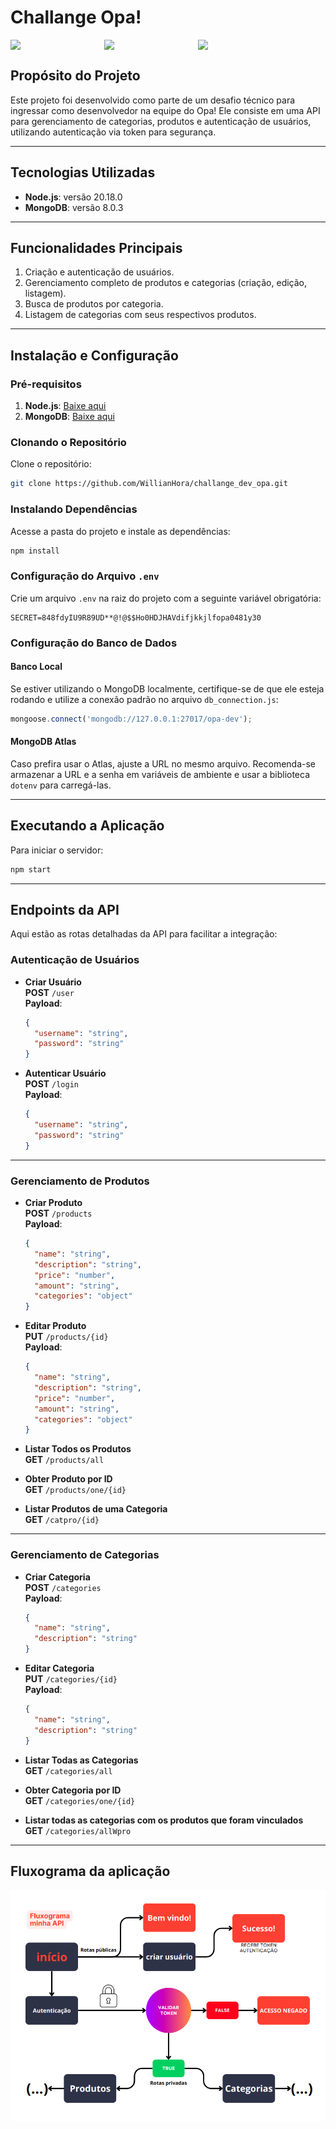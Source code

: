 
# Challange Opa!

<div style="display: flex;">
<img style='width:100px; margin-right: 50px' src='https://wiki.ixcsoft.com.br/logo/logo_ixc_opasuite_cor.png'>
<img style='width:100px; margin-right: 50px;' src='https://upload.wikimedia.org/wikipedia/commons/thumb/d/d9/Node.js_logo.svg/800px-Node.js_logo.svg.png'>
<img style='width:60px;' src='https://boaglio.com/wp-content/uploads/2015/05/mongodb.png'>
</div>

## Propósito do Projeto

Este projeto foi desenvolvido como parte de um desafio técnico para ingressar como desenvolvedor na equipe do Opa! Ele consiste em uma API para gerenciamento de categorias, produtos e autenticação de usuários, utilizando autenticação via token para segurança.

---

## Tecnologias Utilizadas

- **Node.js**: versão 20.18.0  
- **MongoDB**: versão 8.0.3  

---

## Funcionalidades Principais

1. Criação e autenticação de usuários.
2. Gerenciamento completo de produtos e categorias (criação, edição, listagem).
3. Busca de produtos por categoria.
4. Listagem de categorias com seus respectivos produtos.

---

## Instalação e Configuração

### Pré-requisitos
1. **Node.js**: [Baixe aqui](https://nodejs.org/en)
2. **MongoDB**: [Baixe aqui](https://www.mongodb.com/pt-br)

### Clonando o Repositório

Clone o repositório:

```bash
git clone https://github.com/WillianHora/challange_dev_opa.git
```

### Instalando Dependências

Acesse a pasta do projeto e instale as dependências:

```bash
npm install
```

### Configuração do Arquivo `.env`

Crie um arquivo `.env` na raiz do projeto com a seguinte variável obrigatória:

```env
SECRET=848fdyIU9R89UD**@!@$$Ho0HDJHAVdifjkkjlfopa0481y30
```

### Configuração do Banco de Dados

#### Banco Local
Se estiver utilizando o MongoDB localmente, certifique-se de que ele esteja rodando e utilize a conexão padrão no arquivo `db_connection.js`:

```javascript
mongoose.connect('mongodb://127.0.0.1:27017/opa-dev');
```

#### MongoDB Atlas
Caso prefira usar o Atlas, ajuste a URL no mesmo arquivo. Recomenda-se armazenar a URL e a senha em variáveis de ambiente e usar a biblioteca `dotenv` para carregá-las.

---

## Executando a Aplicação

Para iniciar o servidor:

```bash
npm start
```

---

## Endpoints da API

Aqui estão as rotas detalhadas da API para facilitar a integração:

### **Autenticação de Usuários**

- **Criar Usuário**  
  **POST** `/user`  
  **Payload**:  
  ```json
  {
    "username": "string",
    "password": "string"
  }
  ```

- **Autenticar Usuário**  
  **POST** `/login`  
  **Payload**:  
  ```json
  {
    "username": "string",
    "password": "string"
  }
  ```

---

### **Gerenciamento de Produtos**

- **Criar Produto**  
  **POST** `/products`  
  **Payload**:  
  ```json
  {
    "name": "string",
    "description": "string",
    "price": "number",
    "amount": "string",
    "categories": "object"
  }
  ```

- **Editar Produto**  
  **PUT** `/products/{id}`  
  **Payload**:  
  ```json
  {
    "name": "string",
    "description": "string",
    "price": "number",
    "amount": "string",
    "categories": "object"
  }
  ```

- **Listar Todos os Produtos**  
  **GET** `/products/all`

- **Obter Produto por ID**  
  **GET** `/products/one/{id}`

- **Listar Produtos de uma Categoria**  
  **GET** `/catpro/{id}`
---

### **Gerenciamento de Categorias**

- **Criar Categoria**  
  **POST** `/categories`  
  **Payload**:  
  ```json
  {
    "name": "string",
    "description": "string"
  }
  ```

- **Editar Categoria**  
  **PUT** `/categories/{id}`  
  **Payload**:  
  ```json
  {
    "name": "string",
    "description": "string"
  }
  ```

- **Listar Todas as Categorias**  
  **GET** `/categories/all`

- **Obter Categoria por ID**  
  **GET** `/categories/one/{id}`

- **Listar todas as categorias com os produtos que foram vinculados**  
  **GET** `/categories/allWpro`


---

<h2>Fluxograma da aplicação</h2>
<img src="fluxograma.png">


